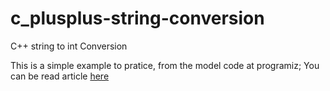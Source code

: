 # c_plusplus-string-conversion
C++ string to int Conversion

This is a simple example to pratice, from the model code at programiz; You can be read article [here](https://www.programiz.com/cpp-programming/string-int-conversion)
